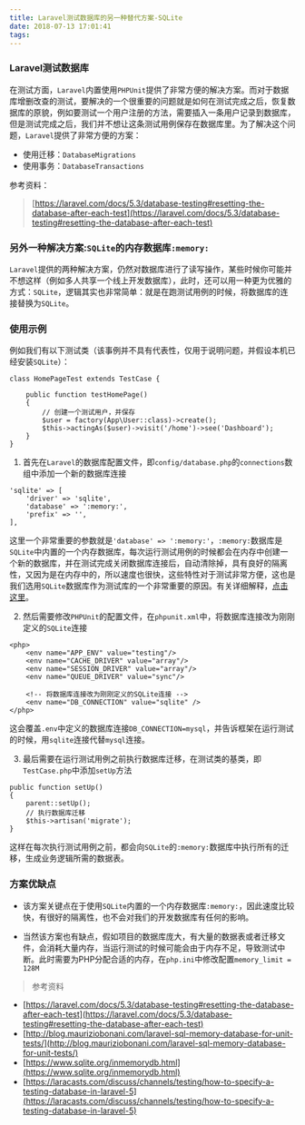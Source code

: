 ```yaml
---
title: Laravel测试数据库的另一种替代方案-SQLite
date: 2018-07-13 17:01:41
tags:
---
```


### Laravel测试数据库
在测试方面，`Laravel`内置使用`PHPUnit`提供了非常方便的解决方案。而对于数据库增删改查的测试，要解决的一个很重要的问题就是如何在测试完成之后，恢复数据库的原貌，例如要测试一个用户注册的方法，需要插入一条用户记录到数据库，但是测试完成之后，我们并不想让这条测试用例保存在数据库里。为了解决这个问题，`Laravel`提供了非常方便的方案：
- 使用迁移：`DatabaseMigrations`
- 使用事务：`DatabaseTransactions`

参考资料：
> [https://laravel.com/docs/5.3/database-testing#resetting-the-database-after-each-test](https://laravel.com/docs/5.3/database-testing#resetting-the-database-after-each-test)

### 另外一种解决方案:`SQLite`的内存数据库`:memory:`
`Laravel`提供的两种解决方案，仍然对数据库进行了读写操作，某些时候你可能并不想这样（例如多人共享一个线上开发数据库），此时，还可以用一种更为优雅的方式：`SQLite`，逻辑其实也非常简单：就是在跑测试用例的时候，将数据库的连接替换为`SQLite`。

### 使用示例
例如我们有以下测试类（该事例并不具有代表性，仅用于说明问题，并假设本机已经安装`SQLite`）：
```
class HomePageTest extends TestCase {
    
    public function testHomePage() 
    {
        // 创建一个测试用户，并保存
        $user = factory(App\User::class)->create();
        $this->actingAs($user)->visit('/home')->see('Dashboard');
    }
}
```
1. 首先在`Laravel`的数据库配置文件，即`config/database.php`的`connections`数组中添加一个新的数据库连接
```
'sqlite' => [
    'driver' => 'sqlite',
    'database' => ':memory:',
    'prefix' => '',
],
```
这里一个非常重要的参数就是`'database' => ':memory:'`，`:memory:`数据库是`SQLite`中内置的一个内存数据库，每次运行测试用例的时候都会在内存中创建一个新的数据库，并在测试完成关闭数据库连接后，自动清除掉，具有良好的隔离性，又因为是在内存中的，所以速度也很快，这些特性对于测试非常方便，这也是我们选用`SQLite`数据库作为测试库的一个非常重要的原因。有关详细解释，[点击这里](https://www.sqlite.org/inmemorydb.html)。

2. 然后需要修改`PHPUnit`的配置文件，在`phpunit.xml`中，将数据库连接改为刚刚定义的`SQLite`连接
```
<php>
    <env name="APP_ENV" value="testing"/>
    <env name="CACHE_DRIVER" value="array"/>
    <env name="SESSION_DRIVER" value="array"/>
    <env name="QUEUE_DRIVER" value="sync"/>
    
    <!-- 将数据库连接改为刚刚定义的SQLite连接 -->
    <env name="DB_CONNECTION" value="sqlite" />
</php>
```
这会覆盖`.env`中定义的数据库连接`DB_CONNECTION=mysql`，并告诉框架在运行测试的时候，用`sqlite`连接代替`mysql`连接。

3. 最后需要在运行测试用例之前执行数据库迁移，在测试类的基类，即`TestCase.php`中添加`setUp`方法
```
public function setUp()
{
    parent::setUp();
    // 执行数据库迁移 
    $this->artisan('migrate');
}
```
这样在每次执行测试用例之前，都会向`SQLite`的`:memory:`数据库中执行所有的迁移，生成业务逻辑所需的数据表。

### 方案优缺点
- 该方案关键点在于使用`SQLite`内置的一个内存数据库`:memory:`，因此速度比较快，有很好的隔离性，也不会对我们的开发数据库有任何的影响。

- 当然该方案也有缺点，假如项目的数据库庞大，有大量的数据表或者迁移文件，会消耗大量内存，当运行测试的时候可能会由于内存不足，导致测试中断。此时需要为PHP分配合适的内存，在`php.ini`中修改配置`memory_limit = 128M`

> 参考资料

- [https://laravel.com/docs/5.3/database-testing#resetting-the-database-after-each-test](https://laravel.com/docs/5.3/database-testing#resetting-the-database-after-each-test)
- [http://blog.mauriziobonani.com/laravel-sql-memory-database-for-unit-tests/](http://blog.mauriziobonani.com/laravel-sql-memory-database-for-unit-tests/)
- [https://www.sqlite.org/inmemorydb.html](https://www.sqlite.org/inmemorydb.html)
- [https://laracasts.com/discuss/channels/testing/how-to-specify-a-testing-database-in-laravel-5](https://laracasts.com/discuss/channels/testing/how-to-specify-a-testing-database-in-laravel-5)
